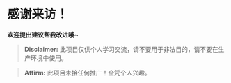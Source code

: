 # 感谢来访！
**欢迎提出建议帮我改进哦~**
> **Disclaimer:** 此项目仅供个人学习交流，请不要用于非法目的，请不要在生产环境中使用。

> **Affirm:** 此项目未接任何推广！全凭个人兴趣。
